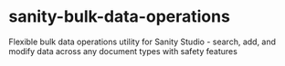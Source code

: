 # sanity-bulk-data-operations
Flexible bulk data operations utility for Sanity Studio - search, add, and modify data across any document types with safety features
